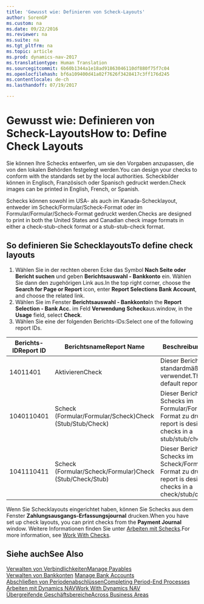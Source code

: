 ```yaml
---
title: 'Gewusst wie: Definieren von Scheck-Layouts'
author: SorenGP
ms.custom: na
ms.date: 09/22/2016
ms.reviewer: na
ms.suite: na
ms.tgt_pltfrm: na
ms.topic: article
ms.prod: dynamics-nav-2017
ms.translationtype: Human Translation
ms.sourcegitcommit: 6b60b1344a1e18ad91863046110df880f75f7c04
ms.openlocfilehash: bf6a109400d41a02f7626f3428417c3ff176d245
ms.contentlocale: de-ch
ms.lasthandoff: 07/19/2017

---
```


# <a name="how-to-define-check-layouts"></a><span data-ttu-id="859d6-102">Gewusst wie: Definieren von Scheck-Layouts</span><span class="sxs-lookup"><span data-stu-id="859d6-102">How to: Define Check Layouts</span></span>

<span data-ttu-id="859d6-103">Sie können Ihre Schecks entwerfen, um sie den Vorgaben anzupassen, die von den lokalen Behörden festgelegt werden.</span><span class="sxs-lookup"><span data-stu-id="859d6-103">You can design your checks to conform with the standards set by the local authorities.</span></span> <span data-ttu-id="859d6-104">Scheckbilder können in Englisch, Französisch oder Spanisch gedruckt werden.</span><span class="sxs-lookup"><span data-stu-id="859d6-104">Check images can be printed in English, French, or Spanish.</span></span>

<span data-ttu-id="859d6-105">Schecks können sowohl im USA- als auch im Kanada-Schecklayout, entweder im Scheck/Formular/Scheck-Format oder im Formular/Formular/Scheck-Format gedruckt werden.</span><span class="sxs-lookup"><span data-stu-id="859d6-105">Checks are designed to print in both the United States and Canadian check image formats in either a check-stub-check format or a stub-stub-check format.</span></span>

## <a name="to-define-check-layouts"></a><span data-ttu-id="859d6-106">So definieren Sie Schecklayouts</span><span class="sxs-lookup"><span data-stu-id="859d6-106">To define check layouts</span></span>
1. <span data-ttu-id="859d6-107">Wählen Sie in der rechten oberen Ecke das Symbol **Nach Seite oder Bericht suchen** und geben **Berichtsauswahl - Bankkonto** ein. Wählen Sie dann den zugehörigen Link aus.</span><span class="sxs-lookup"><span data-stu-id="859d6-107">In the top right corner, choose the **Search for Page or Report** icon, enter **Report Selections Bank Account**, and choose the related link.</span></span>
2. <span data-ttu-id="859d6-108">Wählen Sie im Fenster **Berichtsauswahl - Bankkonto**</span><span class="sxs-lookup"><span data-stu-id="859d6-108">In the **Report Selection - Bank Acc.**</span></span> <span data-ttu-id="859d6-109">im Feld **Verwendung** **Scheck**aus.</span><span class="sxs-lookup"><span data-stu-id="859d6-109">window, in the **Usage** field, select **Check**.</span></span>
3. <span data-ttu-id="859d6-110">Wählen Sie eine der folgenden Berichts-IDs:</span><span class="sxs-lookup"><span data-stu-id="859d6-110">Select one of the following report IDs.</span></span>

| <span data-ttu-id="859d6-111">Berichts-ID</span><span class="sxs-lookup"><span data-stu-id="859d6-111">Report ID</span></span>   | <span data-ttu-id="859d6-112">Berichtsname</span><span class="sxs-lookup"><span data-stu-id="859d6-112">Report Name</span></span>   | <span data-ttu-id="859d6-113">Beschreibung</span><span class="sxs-lookup"><span data-stu-id="859d6-113">Description</span></span> |
|-------------|---------------|-------------|
|<span data-ttu-id="859d6-114">1401</span><span class="sxs-lookup"><span data-stu-id="859d6-114">1401</span></span>|<span data-ttu-id="859d6-115">Aktivieren</span><span class="sxs-lookup"><span data-stu-id="859d6-115">Check</span></span>|<span data-ttu-id="859d6-116">Dieser Bericht wird standardmäßig verwendet.</span><span class="sxs-lookup"><span data-stu-id="859d6-116">This is the default report.</span></span>|
|<span data-ttu-id="859d6-117">10401</span><span class="sxs-lookup"><span data-stu-id="859d6-117">10401</span></span>|<span data-ttu-id="859d6-118">Scheck (Formular/Formular/Scheck)</span><span class="sxs-lookup"><span data-stu-id="859d6-118">Check (Stub/Stub/Check)</span></span>|<span data-ttu-id="859d6-119">Dieser Bericht dient dazu, Schecks im Formular/Formular/Scheck-Format zu drucken.</span><span class="sxs-lookup"><span data-stu-id="859d6-119">This report is designed to print checks in a stub/stub/check format.</span></span>|
|<span data-ttu-id="859d6-120">10411</span><span class="sxs-lookup"><span data-stu-id="859d6-120">10411</span></span>|<span data-ttu-id="859d6-121">Scheck (Formular/Scheck/Formular)</span><span class="sxs-lookup"><span data-stu-id="859d6-121">Check (Stub/Check/Stub)</span></span>|<span data-ttu-id="859d6-122">Dieser Bericht dient dazu, Schecks im Scheck/Formular/Scheck-Format zu drucken.</span><span class="sxs-lookup"><span data-stu-id="859d6-122">This report is designed to print checks in a check/stub/check format.</span></span>|

<span data-ttu-id="859d6-123">Wenn Sie Schecklayouts eingerichtet haben, können Sie Schecks aus dem Fenster **Zahlungsausgangs-Erfassungsjournal** drucken.</span><span class="sxs-lookup"><span data-stu-id="859d6-123">When you have set up check layouts, you can print checks from the **Payment Journal** window.</span></span> <span data-ttu-id="859d6-124">Weitere Informationen finden Sie unter [Arbeiten mit Schecks](payables-how-work-checks.md).</span><span class="sxs-lookup"><span data-stu-id="859d6-124">For more information, see [Work With Checks](payables-how-work-checks.md).</span></span>

## <a name="see-also"></a><span data-ttu-id="859d6-125">Siehe auch</span><span class="sxs-lookup"><span data-stu-id="859d6-125">See Also</span></span>
[<span data-ttu-id="859d6-126">Verwalten von Verbindlichkeiten</span><span class="sxs-lookup"><span data-stu-id="859d6-126">Manage Payables</span></span>](payables-manage-payables.md)  
<span data-ttu-id="859d6-127">[Verwalten von Bankkonten](bank-manage-bank-accounts.md) </span><span class="sxs-lookup"><span data-stu-id="859d6-127">[Manage Bank Accounts](bank-manage-bank-accounts.md) </span></span>  
[<span data-ttu-id="859d6-128">Abschließen von Periodenabschlüssen</span><span class="sxs-lookup"><span data-stu-id="859d6-128">Completing Period-End Processes</span></span>](year-how-complete-period-end-processes.md)  
[<span data-ttu-id="859d6-129">Arbeiten mit Dynamics NAV</span><span class="sxs-lookup"><span data-stu-id="859d6-129">Work With Dynamics NAV</span></span>](ui-work-product.md)  
[<span data-ttu-id="859d6-130">Übergreifende Geschäftsbereiche</span><span class="sxs-lookup"><span data-stu-id="859d6-130">Across Business Areas</span></span>](ui-across-business-areas.md)

